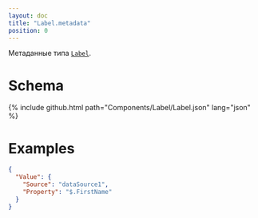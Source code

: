 ```yaml
---
layout: doc
title: "Label.metadata"
position: 0
---
```


Метаданные типа [`Label`](../).

# Schema

{% include github.html path="Components/Label/Label.json" lang="json" %}

# Examples

```json
{
  "Value": {
    "Source": "dataSource1",
    "Property": "$.FirstName"
  }
}
```
